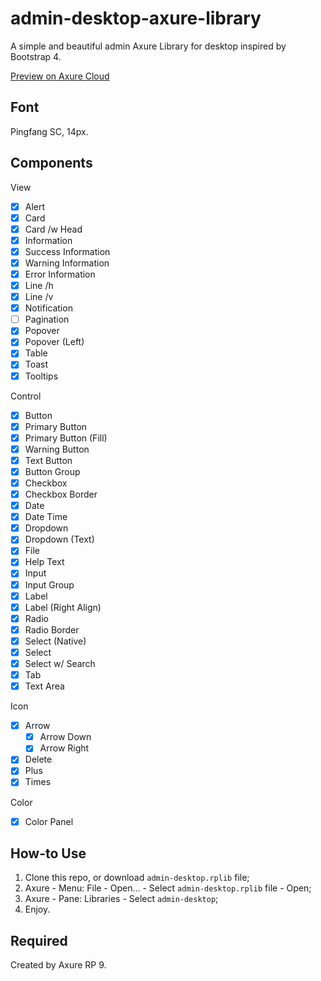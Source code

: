 # admin-desktop-axure-library
A simple and beautiful admin Axure Library for desktop inspired by Bootstrap 4.

[Preview on Axure Cloud](https://8yoq1y.axshare.com)

## Font
Pingfang SC, 14px.

##  Components
View
- [x] Alert
- [x] Card
 - [x] Card /w Head
- [x] Information
 - [x] Success Information
 - [x] Warning Information
 - [x] Error Information
- [x] Line /h
 - [x] Line /v
- [x] Notification
- [ ] Pagination
- [x] Popover
 - [x] Popover (Left)
- [x] Table
- [x] Toast
- [x] Tooltips

Control
- [x] Button
 - [x] Primary Button
 - [x] Primary Button (Fill)
 - [x] Warning Button
 - [x] Text Button
 - [x] Button Group
- [x] Checkbox
 - [x] Checkbox Border
- [x] Date
 - [x] Date Time
- [x] Dropdown
 - [x] Dropdown (Text)
- [x] File
- [x] Help Text
- [x] Input
 - [x] Input Group
- [x] Label
 - [x] Label (Right Align)
- [x] Radio
 - [x] Radio Border
- [x] Select (Native)
 - [x] Select
 - [x] Select w/ Search
- [x] Tab
- [x] Text Area

Icon
- [x] Arrow
  - [x] Arrow Down
  - [x] Arrow Right
- [x] Delete
- [x] Plus
- [x] Times

Color
- [x] Color Panel

## How-to Use
1. Clone this repo, or download `admin-desktop.rplib` file;
2. Axure - Menu: File - Open... - Select `admin-desktop.rplib` file - Open;
3. Axure - Pane: Libraries - Select `admin-desktop`;
4. Enjoy.

## Required
Created by Axure RP 9.
